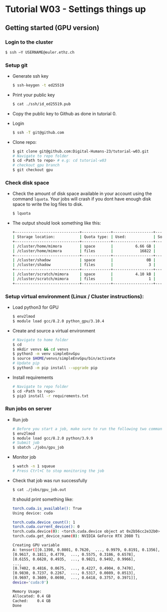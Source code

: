 # Tutorial W03 - Settings things up

## Getting started (GPU version)
### Login to the cluster
  ```sh 
  $ ssh –Y USERNAME@euler.ethz.ch
  ```
### Setup git
- Generate ssh key
  ```sh 
  $ ssh-keygen -t ed25519  
  ```
- Print your public key  
  ```sh
  $ cat ./ssh/id_ed25519.pub
  ```
- Copy the public key to Github as done in tutorial 0.

- Login
  ```sh
  $ ssh -T git@github.com
  ```
- Clone repo:
  ```sh
  $ git clone git@github.com:Digital-Humans-23/tutorial-w03.git
  # Navigate to repo folder
  $ cd <Path to repo> # e.g: cd tutorial-w03 
  # checkout gpu branch
  $ git checkout gpu
  ```

### Check disk space
- Check the amount of disk space available in your account using the command `lquota`. Your jobs will crash if you dont have enough disk space to write the log files to disk.
  ```sh
  $ lquota
  ```
- The output should look something like this:
  ```sh
  +-----------------------------+-------------+------------------+------------------+------------------+
  | Storage location:           | Quota type: | Used:            | Soft quota:      | Hard quota:      |
  +-----------------------------+-------------+------------------+------------------+------------------+
  | /cluster/home/mimora        | space       |          6.66 GB |         17.18 GB |         21.47 GB |
  | /cluster/home/mimora        | files       |            16822 |           160000 |           200000 |
  +-----------------------------+-------------+------------------+------------------+------------------+
  | /cluster/shadow             | space       |               0B |          2.15 GB |          2.15 GB |
  | /cluster/shadow             | files       |                3 |            50000 |            50000 |
  +-----------------------------+-------------+------------------+------------------+------------------+
  | /cluster/scratch/mimora     | space       |          4.10 kB |          2.50 TB |          2.70 TB |
  | /cluster/scratch/mimora     | files       |                1 |          1000000 |          1500000 |
  +-----------------------------+-------------+------------------+------------------+------------------+
  ```

### Setup virtual environment (Linux / Cluster instructions):
- Load python3 for GPU
  ```sh
  $ env2lmod
  $ module load gcc/8.2.0 python_gpu/3.10.4
  ```
- Create and source a virtual environment
  ```sh
  # Navigate to home folder
  $ cd
  $ mkdir venvs && cd venvs
  $ python3 -m venv simpleEnvGpu
  $ source $HOME/venvs/simpleEnvGpu/bin/activate  
  # Update pip
  $ python3 -m pip install --upgrade pip
  ```
- Install requirements
  ```sh
  # Navigate to repo folder
  $ cd <Path to repo>  
  $ pip3 install -r requirements.txt

### Run jobs on server

- Run job
  ```sh
  # Before you start a job, make sure to run the following two commands, every time you start a new ssh connection to Euler.
  $ env2lmod
  $ module load gcc/8.2.0 python/3.9.9
  # Submit job
  $ sbatch ./jobs/gpu_job   
  ```
- Monitor job
  ```sh
  $ watch -n 1 squeue
  # Press Ctrl+C to stop monitoring the job 
  ```
- Check that job was run successfully 
  ```sh
  $ cat ./jobs/gpu_job.out    
  ```
  It should print something like: 
  ```sh
  torch.cuda.is_available(): True
  Using device: cuda
  
  torch.cuda.device_count(): 1
  torch.cuda.current_device(): 0
  torch.cuda.device(0): <torch.cuda.device object at 0x2b56cc2e32b0>
  torch.cuda.get_device_name(0): NVIDIA GeForce RTX 2080 Ti
  
  Creating GPU variable
  A: tensor([[0.1398, 0.0801, 0.7620,  ..., 0.9979, 0.8191, 0.1356],
  [0.9617, 0.1811, 0.4770,  ..., 0.5575, 0.3186, 0.6578],
  [0.6155, 0.6620, 0.4935,  ..., 0.9821, 0.9492, 0.9966],
  ...,
  [0.7402, 0.4816, 0.0675,  ..., 0.4227, 0.4904, 0.7470],
  [0.9830, 0.7237, 0.2267,  ..., 0.5317, 0.0089, 0.0513],
  [0.9697, 0.3609, 0.0698,  ..., 0.6418, 0.3757, 0.3971]],
  device='cuda:0')
  
  Memory Usage:
  Allocated: 0.4 GB
  Cached:    0.4 GB
  Done 
  ```
